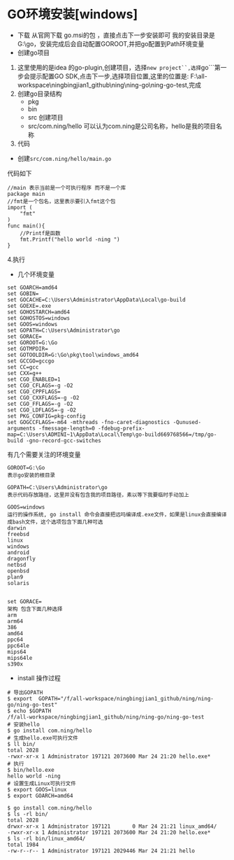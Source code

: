 # GO环境安装[windows]
*  下载
从官网下载 go.msi的包 ，直接点击下一步安装即可
我的安装目录是G:\go，安装完成后会自动配置GOROOT,并把go配置到Path环境变量
* 创建go项目
1. 这里使用的是idea 的go-plugin,创建项目，选择```new project``,选择```go```第一步会提示配置GO SDK,点击下一步,选择项目位置,这里的位置是:
F:\all-workspace\ningbingjian1_github\ning\ning-go\ning-go-test,完成
2. 创建go目录结构
    - pkg
    - bin
    - src
 创建项目
    - src/com.ning/hello
可以认为com.ning是公司名称，hello是我的项目名称
3. 代码
 - 创建```src/com.ning/hello/main.go```

代码如下

```
//main 表示当前是一个可执行程序 而不是一个库
package main
//fmt是一个包名，这里表示要引入fmt这个包
import (
	"fmt"
)
func main(){
	//Printf是函数
	fmt.Printf("hello world -ning ")
}

```
4.执行
* 几个环境变量

```$ go env
set GOARCH=amd64
set GOBIN=
set GOCACHE=C:\Users\Administrator\AppData\Local\go-build
set GOEXE=.exe
set GOHOSTARCH=amd64
set GOHOSTOS=windows
set GOOS=windows
set GOPATH=C:\Users\Administrator\go
set GORACE=
set GOROOT=G:\Go
set GOTMPDIR=
set GOTOOLDIR=G:\Go\pkg\tool\windows_amd64
set GCCGO=gccgo
set CC=gcc
set CXX=g++
set CGO_ENABLED=1
set CGO_CFLAGS=-g -O2
set CGO_CPPFLAGS=
set CGO_CXXFLAGS=-g -O2
set CGO_FFLAGS=-g -O2
set CGO_LDFLAGS=-g -O2
set PKG_CONFIG=pkg-config
set GOGCCFLAGS=-m64 -mthreads -fno-caret-diagnostics -Qunused-arguments -fmessage-length=0 -fdebug-prefix-map=C:\Users\ADMINI~1\AppData\Local\Temp\go-build669768566=/tmp/go-build -gno-record-gcc-switches

```


有几个需要关注的环境变量

```
GOROOT=G:\Go 
表示go安装的根目录

GOPATH=C:\Users\Administrator\go 
表示代码存放路径，这里并没有包含我的项目路径，素以等下我要临时手动加上

GOOS=windows
运行的操作系统, go install 命令会直接把远吗编译成.exe文件，如果是linux会直接编译成bash文件，这个选项包含下面几种可选
darwin
freebsd
linux
windows
android
dragonfly
netbsd
openbsd
plan9
solaris


set GORACE=
架构 包含下面几种选择
arm
arm64
386
amd64
ppc64
ppc64le
mips64
mips64le
s390x

```

* install 
操作过程
```
# 导出GOPATH
$ export  GOPATH="/f/all-workspace/ningbingjian1_github/ning/ning-go/ning-go-test"
$ echo $GOPATH
/f/all-workspace/ningbingjian1_github/ning/ning-go/ning-go-test
# 安装hello
$ go install com.ning/hello
# 生成hello.exe可执行文件
$ ll bin/
total 2028
-rwxr-xr-x 1 Administrator 197121 2073600 Mar 24 21:20 hello.exe*
# 执行
$ bin/hello.exe
hello world -ning
# 设置生成Linux可执行文件
$ export GOOS=linux
$ export GOARCH=amd64

$ go install com.ning/hello
$ ls -rl bin/
total 2028
drwxr-xr-x 1 Administrator 197121       0 Mar 24 21:21 linux_amd64/
-rwxr-xr-x 1 Administrator 197121 2073600 Mar 24 21:20 hello.exe*
$ ls -rl bin/linux_amd64/
total 1984
-rw-r--r-- 1 Administrator 197121 2029446 Mar 24 21:21 hello




```





